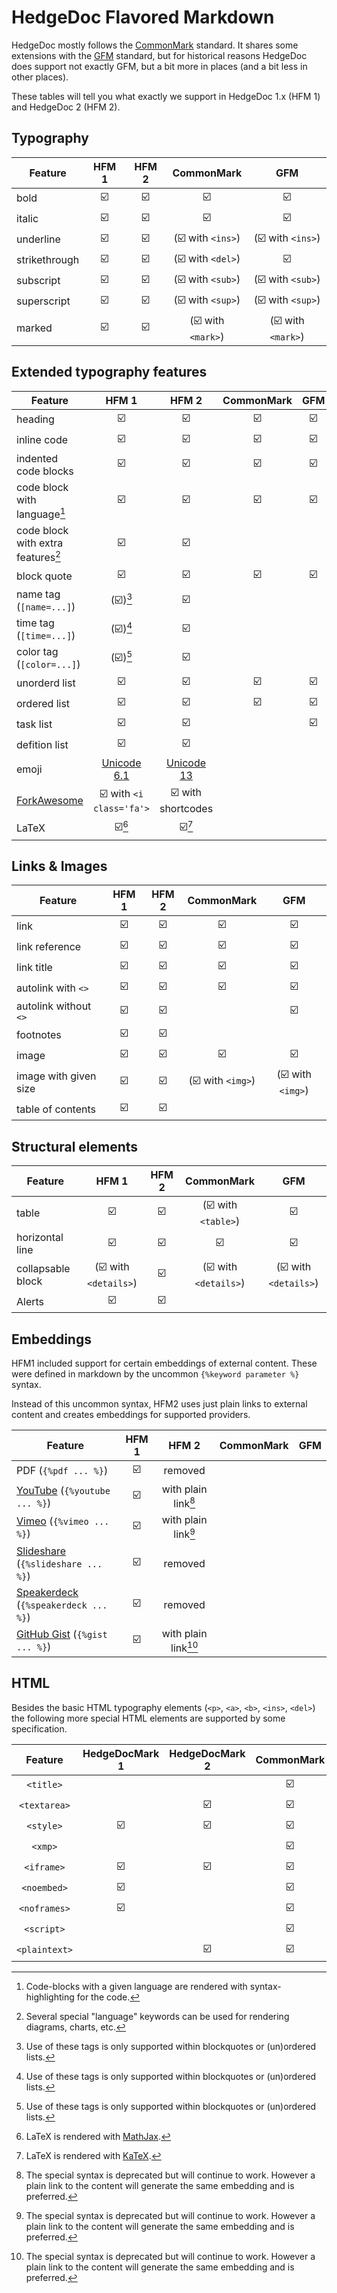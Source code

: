 # HedgeDoc Flavored Markdown

HedgeDoc mostly follows the [CommonMark][commonmark] standard. It shares some extensions with the [GFM][gfm] standard, but for historical reasons HedgeDoc does support not exactly GFM, but a bit more in places (and a bit less in other places).

These tables will tell you what exactly we support in HedgeDoc 1.x (HFM 1) and HedgeDoc 2 (HFM 2).


## Typography


| Feature       | HFM 1 | HFM 2 | CommonMark          | GFM               |
|---------------|:-----:|:-----:|:-------------------:|:-----------------:|
| bold          | ☑️     | ☑️     | ☑️                   | ☑️                 |
| italic        | ☑️     | ☑️     | ☑️                   | ☑️                 |
| underline     | ☑️     | ☑️     | (☑️ with `<ins>`)    | (☑️ with `<ins>`)  |
| strikethrough | ☑️     | ☑️     | (☑️ with `<del>`)    | ☑️                 |
| subscript     | ☑️     | ☑️     | (☑️ with `<sub>`)    | (☑️ with `<sub>`)  |
| superscript   | ☑️     | ☑️     | (☑️ with `<sup>`)    | (☑️ with `<sup>`)  |
| marked        | ☑️     | ☑️     | (☑️ with `<mark>`)   | (☑️ with `<mark>`) |

## Extended typography features

| Feature                        | HFM 1 | HFM 2 | CommonMark | GFM |
|--------------------------------|:-----:|:-----:|:----------:|:---:|
| heading                        | ☑️     | ☑️     | ☑️          | ☑️   |
| inline code                    | ☑️     | ☑️     | ☑️          | ☑️   |
| indented code blocks           | ☑️     | ☑️     | ☑️          | ☑️   |
| code block with language[^highlight]       | ☑️     | ☑️     | ☑️          | ☑️   |
| code block with extra features[^extra-code] | ☑️     | ☑️     |            |     |
| block quote                    | ☑️     | ☑️     | ☑️          | ☑️   |
| name tag (`[name=...]`)        | (☑️)[^in-bq-list]     | ☑️     |            |     |
| time tag (`[time=...]`)        | (☑️)[^in-bq-list]     | ☑️     |            |     |
| color tag (`[color=...]`)      | (☑️)[^in-bq-list]     | ☑️     |            |     |
| unorderd list                  | ☑️     | ☑️     | ☑️          | ☑️   |
| ordered list                   | ☑️     | ☑️     | ☑️          | ☑️   |
| task list                      | ☑️     | ☑️     |            | ☑️   |
| defition list                  | ☑️     | ☑️     |            |     |
| emoji             | [Unicode 6.1][unicode-6] | [Unicode 13][unicode-13] |                      |                      |
| [ForkAwesome][fa] | ☑️ with `<i class='fa'>`  | ☑️ with shortcodes        |                      |                      |
| LaTeX             | ☑️[^mj]                   | ☑️[^kt]                   |                      |                      |

[^highlight]: Code-blocks with a given language are rendered with syntax-highlighting for the code.
[^extra-code]: Several special "language" keywords can be used for rendering diagrams, charts, etc.
[^in-bq-list]: Use of these tags is only supported within blockquotes or (un)ordered lists.
[^mj]: LaTeX is rendered with [MathJax][mathjax].
[^kt]: LaTeX is rendered with [KaTeX][katex].

## Links & Images

| Feature               | HFM 1 | HFM 2 | CommonMark       | GFM              |
|-----------------------|:-----:|:-----:|:----------------:|:----------------:|
| link                  | ☑️     | ☑️     | ☑️                | ☑️                |
| link reference        | ☑️     | ☑️     | ☑️                | ☑️                |
| link title            | ☑️     | ☑️     | ☑️                | ☑️                |
| autolink with `<>`    | ☑️     | ☑️     | ☑️                | ☑️                |
| autolink without `<>` | ☑️     | ☑️     |                  | ☑️                |
| footnotes             | ☑️     | ☑️     |                  |                  |
| image                 | ☑️     | ☑️     | ☑️                | ☑️                |
| image with given size | ☑️     | ☑️     | (☑️ with `<img>`) | (☑️ with `<img>`) |
| table of contents     | ☑️     | ☑️     |                  |                  |


## Structural elements

| Feature           | HFM 1                    | HFM 2                    | CommonMark           | GFM                  |
|-------------------|:------------------------:|:------------------------:|:--------------------:|:--------------------:|
| table             | ☑️                        | ☑️                        | (☑️ with `<table>`)   | ☑️                    |
| horizontal line   | ☑️                        | ☑️                        | ☑️                    | ☑️                    |
| collapsable block | (☑️ with `<details>`)     | ☑️                        | (☑️ with `<details>`) | (☑️ with `<details>`) |
| Alerts            | ☑️                        | ☑️                        |                      |                      |

## Embeddings
HFM1 included support for certain embeddings of external content. These were defined in markdown by the uncommon `{%keyword parameter %}` syntax.

Instead of this uncommon syntax, HFM2 uses just plain links to external content and creates embeddings for supported providers.

| Feature                  | HFM 1 | HFM 2              | CommonMark | GFM |
|--------------------------|:-----:|:------------------:|:----------:|:---:|
| PDF (`{%pdf ... %}`)     | ☑️     | removed            |            |     |
| [YouTube][youtube] (`{%youtube ... %}`)       | ☑️     | with plain link[^embed] |            |     |
| [Vimeo][vimeo] (`{%vimeo ... %}`)          | ☑️     | with plain link[^embed] |            |     |
| [Slideshare][slideshare] (`{%slideshare ... %}`) | ☑️     | removed            |            |     |
| [Speakerdeck][speakerdeck] (`{%speakerdeck ... %}`) | ☑️     | removed            |            |     |
| [GitHub Gist][gist] (`{%gist ... %}`)             | ☑️     | with plain link[^embed] |            |     |

[^embed]: The special syntax is deprecated but will continue to work. However a plain link to the content will generate the same embedding and is preferred.

## HTML
Besides the basic HTML typography elements (`<p>`, `<a>`, `<b>`, `<ins>`, `<del>`) the following more special HTML elements are supported by some specification.

|    Feature    | HedgeDocMark 1 | HedgeDocMark 2 | CommonMark | GFM |
|:-------------:|:--------------:|:--------------:|:----------:|:---:|
|   `<title>`   |                |                | ☑️          |     |
|  `<textarea>` |                | ☑️              | ☑️          |     |
|   `<style>`   | ☑️              | ☑️              | ☑️          |     |
|    `<xmp>`    |                |                | ☑️          |     |
|   `<iframe>`  | ☑️              | ☑️              | ☑️          |     |
|  `<noembed>`  | ☑️              |                | ☑️          |     |
|  `<noframes>` | ☑️              |                | ☑️          |     |
|   `<script>`  |                |                | ☑️          |     |
| `<plaintext>` |                | ☑️              | ☑️          |     |

[fa]: https://forkaweso.me/
[youtube]: https://www.youtube.com/
[vimeo]: https://vimeo.com/
[slideshare]: https://www.slideshare.net/
[speakerdeck]: https://speakerdeck.com/
[gist]: https://gist.github.com/
[mathjax]: https://www.mathjax.org/
[katex]: https://katex.org/
[gfm]: https://github.github.com/gfm/
[commonmark]: https://spec.commonmark.org/
[unicode-6]: https://unicode.org/versions/Unicode6.1.0/
[unicode-13]: https://unicode.org/versions/Unicode13.0.0/
